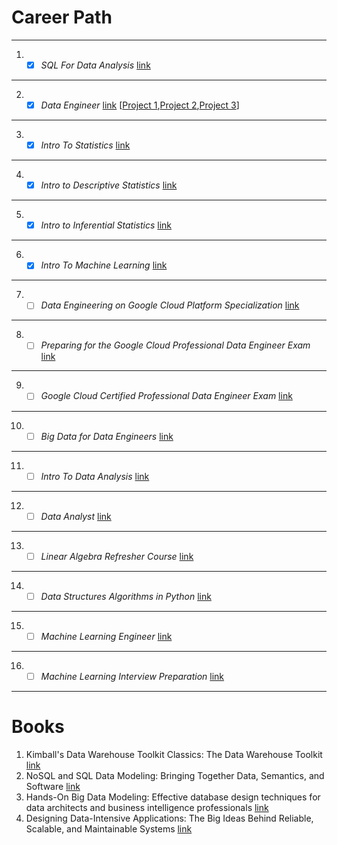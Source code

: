 # Career Path

***
1. - [x] *SQL For Data Analysis*
[link](https://eu.udacity.com/course/sql-for-data-analysis--ud198)
***
2. - [x] *Data Engineer* [link](https://eu.udacity.com/course/data-engineer-nanodegree--nd027) [[Project 1](https://github.com/FedericoSerini/DEND-Project-1-Song-Play-Analysis-With-RDBMS),[Project 2](https://github.com/FedericoSerini/DEND-Project-2-Song-Play-Analysis-With-NoSQL),[Project 3](https://github.com/FedericoSerini/DEND-Project-3-Data-Warehouse-AWS)]

***
3. - [x] *Intro To Statistics*
[link](https://eu.udacity.com/course/intro-to-statistics--st101)
***
4. - [x] *Intro to Descriptive Statistics*
[link](https://eu.udacity.com/course/intro-to-descriptive-statistics--ud827)
***
5. - [x] *Intro to Inferential Statistics*
[link](https://eu.udacity.com/course/intro-to-inferential-statistics--ud201)
***
6. - [x] *Intro To Machine Learning*
[link](https://eu.udacity.com/course/intro-to-machine-learning--ud120)
***
7. - [ ] *Data Engineering on Google Cloud Platform Specialization*
[link](https://www.coursera.org/specializations/gcp-data-machine-learning?utm_source=googlecloud&utm_medium=institutions&utm_campaign=GoogleCloud_Training_Data_ML_DE)
***
8. - [ ] *Preparing for the Google Cloud Professional Data Engineer Exam*
[link](https://www.coursera.org/learn/preparing-cloud-professional-data-engineer-exam?utm_source=googlecloud&utm_medium=institutions&utm_campaign=GoogleCloud_Cert_Prep_PDE)
***
9. - [ ] *Google Cloud Certified Professional Data Engineer Exam*
[link](https://cloud.google.com/certification/data-engineer)
***
10. - [ ] *Big Data for Data Engineers*
[link](https://www.coursera.org/specializations/big-data-engineering)
***
11. - [ ] *Intro To Data Analysis*
[link](https://eu.udacity.com/course/intro-to-data-analysis--ud170)
***
12. - [ ] *Data Analyst*
[link](https://eu.udacity.com/course/data-analyst-nanodegree--nd002)
***
13. - [ ] *Linear Algebra Refresher Course*
[link](https://eu.udacity.com/course/linear-algebra-refresher-course--ud953)
***
14. - [ ] *Data Structures Algorithms in Python*
[link](https://eu.udacity.com/course/data-structures-and-algorithms-in-python--ud513)
***
15. - [ ] *Machine Learning Engineer*
[link](https://eu.udacity.com/course/machine-learning-engineer-nanodegree--nd009)
***
16. - [ ] *Machine Learning Interview Preparation*
[link](https://eu.udacity.com/course/machine-learning-interview-prep--ud1001)
***

# Books
1. Kimball's Data Warehouse Toolkit Classics: The Data Warehouse Toolkit [link](https://www.amazon.com/dp/1118875184/ref=cm_sw_em_r_mt_dp_U_Y0uXCbTVBCT7S)
2. NoSQL and SQL Data Modeling: Bringing Together Data, Semantics, and Software [link](https://www.amazon.com/NoSQL-SQL-Data-Modeling-Semantics/dp/1634621093/)
3. Hands-On Big Data Modeling: Effective database design techniques for data architects and business intelligence professionals [link](https://www.amazon.com/Hands-Big-Data-Modeling-professionals/dp/1788620909/)
4. Designing Data-Intensive Applications: The Big Ideas Behind Reliable, Scalable, and Maintainable Systems [link](https://www.amazon.com/dp/1449373321/ref=cm_sw_em_r_mt_dp_U_j2uXCbVQ2BEFD)
